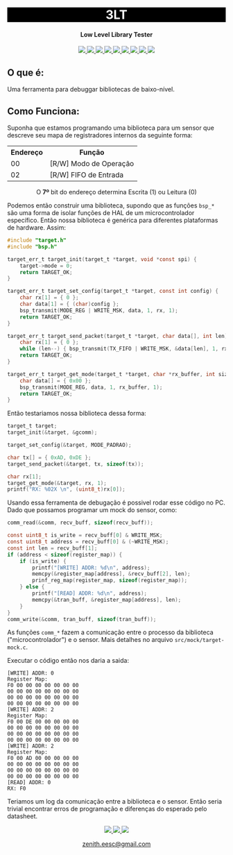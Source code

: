 <h1 align="center" style="color:white; background-color:black">3LT</h1>
<h4 align="center">Low Level Library Tester</h4>

<p align="center">
	<a href="http://zenith.eesc.usp.br/">
    <img src="https://img.shields.io/badge/Zenith-Embarcados-black?style=for-the-badge"/>
    </a>
    <a href="https://eesc.usp.br/">
    <img src="https://img.shields.io/badge/Linked%20to-EESC--USP-black?style=for-the-badge"/>
    </a>
     <a href="https://github.com/leocelente/simulando-interrupts-linux-signals/blob/main/LICENSE">
    <!-- <a href="https://github.com//blob/main/LICENSE"> -->
    <img src="https://img.shields.io/github/license/leocelente/simulando-interrupts-linux-signals?style=for-the-badge"/>
    <!-- <img src="https://img.shields.io/github/license/?style=for-the-badge"/> -->
    </a>
    </a>
    <a href="https://github.com/leocelente/simulando-interrupts-linux-signals/issues">
    <!-- <a href="https://github.com//issues"> -->
    <img src="https://img.shields.io/github/issues/leocelente/simulando-interrupts-linux-signals?style=for-the-badge"/>
    <!-- <img src="https://img.shields.io/github/issues/?style=for-the-badge"/> -->
    </a>
    </a>
    <a href="https://github.com/leocelente/simulando-interrupts-linux-signals/commits/main">
    <!-- <a href="https://github.com//commits/main"> -->
    <img src="https://img.shields.io/github/commit-activity/m/leocelente/simulando-interrupts-linux-signals?style=for-the-badge">
    <!-- <img src="https://img.shields.io/github/commit-activity/m/?style=for-the-badge"> -->
    </a>
    </a>
    <a href="https://github.com/leocelente/simulando-interrupts-linux-signals/graphs/contributors">
    <!-- <a href="https://github.com//graphs/contributors"> -->
    <img src="https://img.shields.io/github/contributors/leocelente/simulando-interrupts-linux-signals?style=for-the-badge"/>
    <!-- <img src="https://img.shields.io/github/contributors/?style=for-the-badge"/> -->
    </a>
    </a>
    <a href="https://github.com/leocelente/simulando-interrupts-linux-signals/commits/main">
    <!-- <a href="https://github.com//commits/main"> -->
    <img src="https://img.shields.io/github/last-commit/leocelente/simulando-interrupts-linux-signals?style=for-the-badge"/>
    <!-- <img src="https://img.shields.io/github/last-commit/?style=for-the-badge"/> -->
    </a>
    </a>
    <a href="https://github.com/leocelente/simulando-interrupts-linux-signals/issues">
    <!-- <a href="https://github.com//issues"> -->
    <img src="https://img.shields.io/github/issues-raw/leocelente/simulando-interrupts-linux-signals?style=for-the-badge" />
    <!-- <img src="https://img.shields.io/github/issues-raw/?style=for-the-badge" /> -->
    </a>
    </a>
    <a href="https://github.com/leocelente/simulando-interrupts-linux-signals/pulls">
    <!-- <a href="https://github.com//pulls"> -->
    <img src = "https://img.shields.io/github/issues-pr-raw/leocelente/simulando-interrupts-linux-signals?style=for-the-badge">
    <!-- <img src = "https://img.shields.io/github/issues-pr-raw/?style=for-the-badge"> -->
    </a>
</p>

## O que é:

Uma ferramenta para debuggar bibliotecas de baixo-nível.

## Como Funciona:

Suponha que estamos programando uma biblioteca para um sensor que descreve seu mapa de registradores internos da seguinte forma:

<table align="center">
<tr>
<th>Endereço</th> <th>Função</th>
</tr>
<tr>
<td> 00</td><td> [R/W] Modo de Operação  </td>
</tr>
<tr>
<td> 02</td><td> [R/W] FIFO de Entrada </td>
</tr>
</table>
<p align="center">
    O <b>7º</b> bit do endereço determina Escrita (1) ou Leitura (0)
</p>

Podemos então construir uma biblioteca, supondo que as funções `bsp_*` são uma forma de isolar funções de HAL de um microcontrolador específico. Então nossa biblioteca é genérica para diferentes plataformas de hardware. Assim:

```c
#include "target.h"
#include "bsp.h"

target_err_t target_init(target_t *target, void *const spi) {
	target->mode = 0;
	return TARGET_OK;
}

target_err_t target_set_config(target_t *target, const int config) {
	char rx[1] = { 0 };
	char data[1] = { (char)config };
	bsp_transmit(MODE_REG | WRITE_MSK, data, 1, rx, 1);
	return TARGET_OK;
}

target_err_t target_send_packet(target_t *target, char data[], int len) {
	char rx[1] = { 0 };
	while (len--) { bsp_transmit(TX_FIFO | WRITE_MSK, &data[len], 1, rx, 1); }
	return TARGET_OK;
}

target_err_t target_get_mode(target_t *target, char *rx_buffer, int size) {
	char data[] = { 0x00 };
	bsp_transmit(MODE_REG, data, 1, rx_buffer, 1);
	return TARGET_OK;
}
```
 Então testariamos nossa biblioteca dessa forma:
```c
target_t target;
target_init(&target, &gcomm);

target_set_config(&target, MODE_PADRAO);

char tx[] = { 0xAD, 0xDE };
target_send_packet(&target, tx, sizeof(tx));

char rx[1];
target_get_mode(&target, rx, 1);
printf("RX: %02X \n", (uint8_t)rx[0]);

```
Usando essa ferramenta de debugação é possivel rodar esse código no PC. Dado que possamos programar um mock do sensor, como: 
```c
comm_read(&comm, recv_buff, sizeof(recv_buff));

const uint8_t is_write = recv_buff[0] & WRITE_MSK;
const uint8_t address = recv_buff[0] & (~WRITE_MSK);
const int len = recv_buff[1];
if (address < sizeof(register_map)) {
    if (is_write) {
        printf("[WRITE] ADDR: %d\n", address);
        memcpy(&register_map[address], &recv_buff[2], len);
        prinf_reg_map(register_map, sizeof(register_map));
    } else {
        printf("[READ] ADDR: %d\n", address);
        memcpy(&tran_buff, &register_map[address], len);
    }
}
comm_write(&comm, tran_buff, sizeof(tran_buff));
```
As funções `comm_*` fazem a comunicação entre o processo da biblioteca ("microcontrolador") e o sensor. Mais detalhes no arquivo `src/mock/target-mock.c`.

Executar o código então nos daria a saida:

```shell
[WRITE] ADDR: 0
Register Map:
F0 00 00 00 00 00 00 00 
00 00 00 00 00 00 00 00 
00 00 00 00 00 00 00 00 
00 00 00 00 00 00 00 00 
[WRITE] ADDR: 2
Register Map:
F0 00 DE 00 00 00 00 00 
00 00 00 00 00 00 00 00 
00 00 00 00 00 00 00 00 
00 00 00 00 00 00 00 00 
[WRITE] ADDR: 2
Register Map:
F0 00 AD 00 00 00 00 00 
00 00 00 00 00 00 00 00 
00 00 00 00 00 00 00 00 
00 00 00 00 00 00 00 00 
[READ] ADDR: 0
RX: F0 
```

Teriamos um log da comunicação entre a biblioteca e o sensor. Então seria trivial encontrar erros de programação e diferenças do esperado pelo datasheet.



<p align="center">
    <a href="http://zenith.eesc.usp.br">
    <img src="https://img.shields.io/badge/Check%20out-Zenith's Oficial Website-black?style=for-the-badge" />
    </a> 
    <a href="https://www.facebook.com/zenitheesc">
    <img src="https://img.shields.io/badge/Like%20us%20on-facebook-blue?style=for-the-badge"/>
    </a> 
    <a href="https://www.instagram.com/zenith_eesc/">
    <img src="https://img.shields.io/badge/Follow%20us%20on-Instagram-red?style=for-the-badge"/>
    </a>

</p>
<p align = "center">
<a href="zenith.eesc@gmail.com">zenith.eesc@gmail.com</a>
</p>
